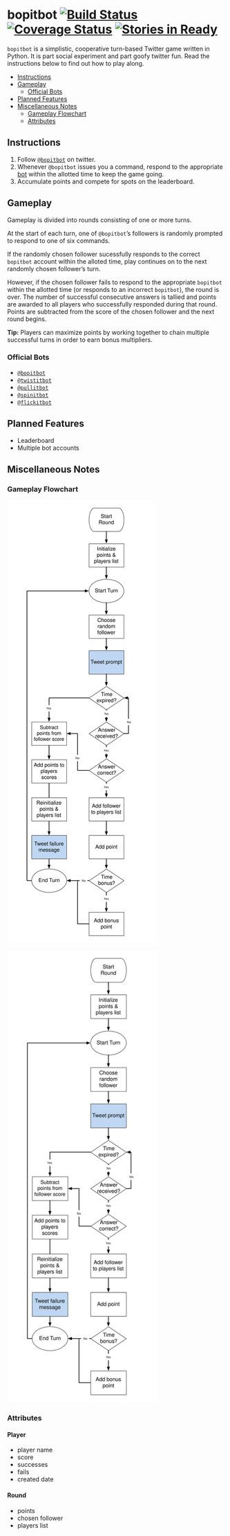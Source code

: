 # bopitbot [![Build Status](https://travis-ci.org/dougwt/bopitbot.svg)](https://travis-ci.org/dougwt/bopitbot) [![Coverage Status](https://img.shields.io/coveralls/dougwt/bopitbot.svg)](https://coveralls.io/r/dougwt/bopitbot) [![Stories in Ready](https://badge.waffle.io/dougwt/bopitbot.svg?label=ready&title=Ready)](http://waffle.io/dougwt/bopitbot)

`bopitbot` is a simplistic, cooperative turn-based Twitter game written in Python. It is part social experiment and part goofy twitter fun. Read the instructions below to find out how to play along.

<!-- MarkdownTOC depth=3 -->

- [Instructions](#instructions)
- [Gameplay](#gameplay)
    - [Official Bots](#official-bots)
- [Planned Features](#planned-features)
- [Miscellaneous Notes](#miscellaneous-notes)
    - [Gameplay Flowchart](#gameplay-flowchart)
    - [Attributes](#attributes)

<!-- /MarkdownTOC -->

## Instructions

1. Follow [`@bopitbot`](http://twitter.com/bopitbot) on twitter.
2. Whenever `@bopitbot` issues you a command, respond to the appropriate [bot](#official-bots) within the allotted time to keep the game going.
3. Accumulate points and compete for spots on the leaderboard.

## Gameplay

Gameplay is divided into rounds consisting of one or more turns.

At the start of each turn, one of `@bopitbot`’s followers is randomly prompted to respond to one of six commands.

If the randomly chosen follower sucessfully responds to the correct `bopitbot` account within the alloted time, play continues on to the next randomly chosen follower’s turn.

However, if the chosen follower fails to respond to the appropriate `bopitbot` within the allotted time (or responds to an incorrect `bopitbot`), the round is over. The number of successful consecutive answers is tallied and points are awarded to all players who successfully responded during that round. Points are subtracted from the score of the chosen follower and the next round begins.

**Tip:** Players can maximize points by working together to chain multiple successful turns in order to earn bonus multipliers.

### Official Bots
- [`@bopitbot`](http://twitter.com/bopitbot)
- [`@twistitbot`](http://twitter.com/twistitbot)
- [`@pullitbot`](http://twitter.com/pullitbot)
- [`@spinitbot`](http://twitter.com/spinitbot)
- [`@flickitbot`](http://twitter.com/flickitbot)

## Planned Features
- Leaderboard
- Multiple bot accounts

## Miscellaneous Notes

### Gameplay Flowchart

![Image](assets/flowchart.svg)

<img src="assets/flowchart.svg" alt="Gameplay Flowchart" width="350px" />

### Attributes 

#### Player
- player name
- score
- successes
- fails
- created date

#### Round
- points
- chosen follower
- players list
